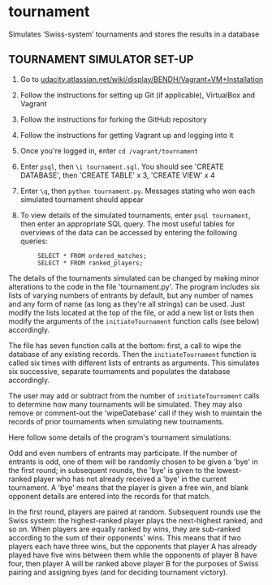 # tournament
Simulates ‘Swiss-system’ tournaments and stores the results in a database

## TOURNAMENT SIMULATOR SET-UP                        
1. Go to [udacity.atlassian.net/wiki/display/BENDH/Vagrant+VM+Installation](udacity.atlassian.net/wiki/display/BENDH/Vagrant+VM+Installation)

2. Follow the instructions for setting up Git (if applicable), VirtualBox and Vagrant

3. Follow the instructions for forking the GitHub repository

4. Follow the instructions for getting Vagrant up and logging into it

5. Once you're logged in, enter `cd /vagrant/tournament`

6. Enter `psql`, then `\i tournament.sql`. You should see 'CREATE DATABASE', then
   'CREATE TABLE' x 3, 'CREATE VIEW' x 4

7. Enter `\q`, then `python tournament.py`. Messages stating who won each simulated
   tournament should appear

8. To view details of the simulated tournaments, enter `psql tournament`, then enter
   an appropriate SQL query. The most useful tables for overviews of the data can be
   accessed by entering the following queries:
```
        SELECT * FROM ordered_matches;
        SELECT * FROM ranked_players;
```
The details of the tournaments simulated can be changed by making minor alterations to the
code in the file 'tournament.py'. The program includes six lists of varying numbers of entrants
by default, but any number of names and any form of name (as long as they're all strings) can
be used. Just modify the lists located at the top of the file, or add a new list or lists then
modify the arguments of the `initiateTournament` function calls (see below) accordingly.

The file has seven function calls at the bottom: first, a call to wipe the database of any
existing records. Then the `initiateTournament` function is called six times with different lists
of entrants as arguments. This simulates six successive, separate tournaments and populates the
database accordingly.

The user may add or subtract from the number of `initiateTournament` calls to determine how many
tournaments will be simulated. They may also remove or comment-out the 'wipeDatebase' call if they
wish to maintain the records of prior tournaments when simulating new tournaments.

Here follow some details of the program's tournament simulations:

Odd and even numbers of entrants may participate. If the number of entrants is odd, one of them
will be randomly chosen to be given a 'bye' in the first round; in subsequent rounds, the 'bye' is
given to the lowest-ranked player who has not already received a 'bye' in the current tournament.
A 'bye' means that the player is given a free win, and blank opponent details are entered into the
records for that match.

In the first round, players are paired at random. Subsequent rounds use the Swiss system: the
highest-ranked player plays the next-highest ranked, and so on. When players are equally ranked by
wins, they are sub-ranked according to the sum of their opponents' wins. This means that if two
players each have three wins, but the opponents that player A has already played have five wins
between them while the opponents of player B have four, then player A will be ranked above player B
for the purposes of Swiss pairing and assigning byes (and for deciding tournament victory).
